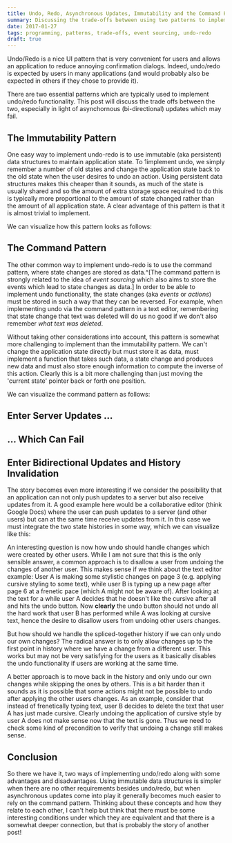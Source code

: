 ```yaml
---
title: Undo, Redo, Asynchronous Updates, Immutability and the Command Pattern
summary: Discussing the trade-offs between using two patterns to implement undo functionality.
date: 2017-01-27
tags: programming, patterns, trade-offs, event sourcing, undo-redo
draft: true
---
```


Undo/Redo is a nice UI pattern that is very convenient for users and
allows an application to reduce annoying confirmation dialogs. Indeed,
undo/redo is expected by users in many applications (and would
probably also be expected in others if they chose to provide it).

There are two essential patterns which are typically used to implement
undo/redo functionality. This post will discuss the trade offs between
the two, especially in light of asynchornous (bi-directional) updates
which may fail.

## The Immutability Pattern

One easy way to implement undo-redo is to use immutable (aka
persistent) data structures to maintain application state. To
1implement undo, we simply remember a number of old states and change
the application state back to the old state when the user desires to
undo an action. Using persistent data structures makes this cheaper
than it sounds, as much of the state is usually shared and so the
amount of extra storage space required to do this is typically more
proportional to the amount of state changed rather than the amount
of all application state. A clear advantage of this pattern is
that it is almost trivial to implement.

We can visualize how this pattern looks as follows:

## The Command Pattern

The other common way to implement undo-redo is to use the command
pattern, where state changes are stored as data.^[The command pattern
is strongly related to the idea of *event sourcing* which also aims to
store the events which lead to state changes as data.] In order to be
able to implement undo functionality, the state changes (aka *events*
or *actions*) must be stored in such a way that they can be reversed.
For example, when implementing undo via the command pattern in a text
editor, remembering that state change that text was deleted will do
us no good if we don't also remember *what text was deleted*.

Without taking other considerations into account, this pattern is
somewhat more challenging to implement than the immutability pattern.
We can't change the application state directly but must store it as
data, must implement a function that takes such data, a state change
and produces new data and must also store enough information to
compute the inverse of this action. Clearly this is a bit more
challenging than just moving the 'current state' pointer back or
forth one position.

We can visualize the command pattern as follows:


## Enter Server Updates ...

## ... Which Can Fail

## Enter Bidirectional Updates and History Invalidation

The story becomes even more interesting if we consider the
possibility that an application can not only push updates to
a server but also receive updates from it. A good example here
would be a collaborative editor (think Google Docs) where the
user can push updates to a server (and other users) but can
at the same time receive updates from it. In this case we
must integrate the two state histories in some way, which
we can visualize like this:

An interesting question is now how undo should handle changes which
were created by other users. While I am not sure that this is the only
sensible answer, a common approach is to disallow a user from undoing
the changes of another user. This makes sense if we think about the
text editor example: User A is making some stylistic changes on page 3
(e.g. applying cursive styling to some text), while user B is typing
up a new page after page 6 at a frenetic pace (which A might not be
aware of). After looking at the text for a while user A decides that
he doesn't like the cursive after all and hits the undo button. Now
**clearly** the undo button should not undo all the hard work that
user B has performed while A was looking at cursive text, hence the
desire to disallow users from undoing other users changes.

But how should we handle the spliced-together history if we can only
undo our own changes? The radical answer is to only allow changes up
to the first point in history where we have a change from a different
user. This works but may not be very satisfying for the users as it
basically disables the undo functionality if users are working at the
same time.

A better approach is to move back in the history and only undo our own
changes while skipping the ones by others. This is a bit harder than
it sounds as it is possible that some actions might not be possible to
undo after applying the other users changes. As an example, consider
that instead of frenetically typing text, user B decides to delete the
text that user A has just made cursive. Clearly undoing the
application of cursive style by user A does not make sense now that
the text is gone. Thus we need to check some kind of precondition
to verify that undoing a change still makes sense.

## Conclusion

So there we have it, two ways of implementing undo/redo along with
some advantages and disadvantages. Using immutable data structures
is simpler when there are no other requirements besides undo/redo,
but when asynchronous updates come into play it generally becomes
much easier to rely on the command pattern. Thinking about these
concepts and how they relate to each other, I can't help but think
that there must be some interesting conditions under which
they are equivalent and that there is a somewhat deeper
connection, but that is probably the story of another post!
